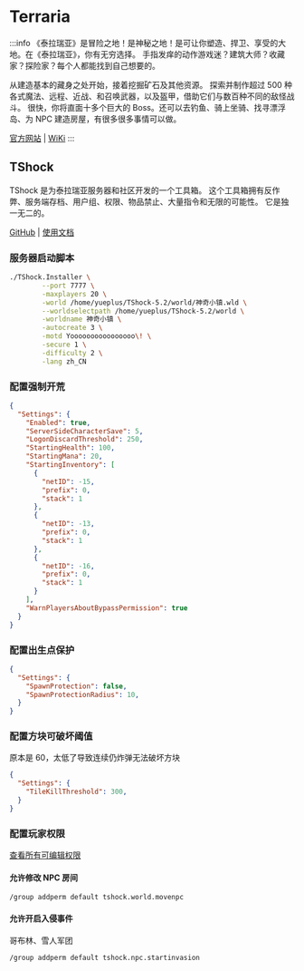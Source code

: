 # Terraria

:::info
《泰拉瑞亚》是冒险之地！是神秘之地！是可让你塑造、捍卫、享受的大地。在《泰拉瑞亚》，你有无穷选择。
手指发痒的动作游戏迷？建筑大师？收藏家？探险家？每个人都能找到自己想要的。

从建造基本的藏身之处开始，接着挖掘矿石及其他资源。
探索并制作超过 500 种各式魔法、远程、近战、和召唤武器，以及盔甲，借助它们与数百种不同的敌怪战斗。
很快，你将直面十多个巨大的 Boss。还可以去钓鱼、骑上坐骑、找寻漂浮岛、为 NPC 建造房屋，有很多很多事情可以做。

[官方网站](https://www.terraria.org/)
| [WiKi](https://terraria.wiki.gg/zh/wiki/Terraria_Wiki)
:::

## TShock

TShock 是为泰拉瑞亚服务器和社区开发的一个工具箱。
这个工具箱拥有反作弊、服务端存档、用户组、权限、物品禁止、大量指令和无限的可能性。
它是独一无二的。

[GitHub](https://github.com/Pryaxis/TShock)
| [使用文档](https://ikebukuro.tshock.co/#/)

### 服务器启动脚本

```sh
./TShock.Installer \
        --port 7777 \
        -maxplayers 20 \
        -world /home/yueplus/TShock-5.2/world/神奇小镇.wld \
        --worldselectpath /home/yueplus/TShock-5.2/world \
        -worldname 神奇小镇 \
        -autocreate 3 \
        -motd Yoooooooooooooooo\! \
        -secure 1 \
        -difficulty 2 \
        -lang zh_CN
```

### 配置强制开荒

```json {3} title="tshock/sscconfig.json"
{
  "Settings": {
    "Enabled": true,
    "ServerSideCharacterSave": 5,
    "LogonDiscardThreshold": 250,
    "StartingHealth": 100,
    "StartingMana": 20,
    "StartingInventory": [
      {
        "netID": -15,
        "prefix": 0,
        "stack": 1
      },
      {
        "netID": -13,
        "prefix": 0,
        "stack": 1
      },
      {
        "netID": -16,
        "prefix": 0,
        "stack": 1
      }
    ],
    "WarnPlayersAboutBypassPermission": true
  }
}
```

### 配置出生点保护

```json {3,4} title="tshock/config.json"
{
  "Settings": {
    "SpawnProtection": false,
    "SpawnProtectionRadius": 10,
  }
}
```

### 配置方块可破坏阈值

原本是 60，太低了导致连续仍炸弹无法破坏方块

```json {3} title="tshock/config.json"
{
  "Settings": {
    "TileKillThreshold": 300,
  }
}
```

### 配置玩家权限

[查看所有可编辑权限](https://ikebukuro.tshock.co/#/permission-descriptions)

#### 允许修改 NPC 房间

```text
/group addperm default tshock.world.movenpc
```

#### 允许开启入侵事件

哥布林、雪人军团

```text
/group addperm default tshock.npc.startinvasion
```
